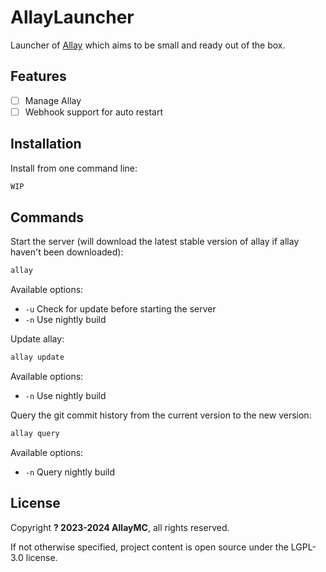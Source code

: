# AllayLauncher

Launcher of [Allay](https://github.com/AllayMC/Allay) which aims to be small and ready out of the box.

## Features

- [ ] Manage Allay
- [ ] Webhook support for auto restart

## Installation

Install from one command line:

```bash
WIP
```

## Commands

Start the server (will download the latest stable version of allay if allay haven't been downloaded):
```bash
allay
```

Available options:
- `-u` Check for update before starting the server
- `-n` Use nightly build

Update allay:
```bash
allay update
```

Available options:
- `-n` Use nightly build

Query the git commit history from the current version to the new version:
```bash
allay query
```

Available options:
- `-n` Query nightly build

## License

Copyright **? 2023-2024 AllayMC**, all rights reserved.

If not otherwise specified, project content is open source under the LGPL-3.0 license.